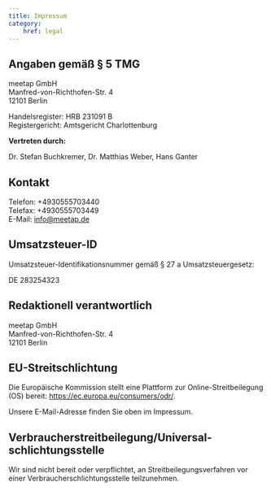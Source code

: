 ```yaml
---
title: Impressum
category:
    href: legal
---
```


## Angaben gemäß § 5 TMG

meetap GmbH \
Manfred-von-Richthofen-Str. 4 \
12101 Berlin

Handelsregister: HRB 231091 B \
Registergericht: Amtsgericht Charlottenburg

**Vertreten durch:**

Dr. Stefan Buchkremer, Dr. Matthias Weber, Hans Ganter

## Kontakt

Telefon: +4930555703440 \
Telefax: +4930555703449 \
E-Mail: info@meetap.de

## Umsatzsteuer-ID

Umsatzsteuer-Identifikationsnummer gemäß § 27 a Umsatzsteuergesetz:

DE 283254323

## Redaktionell verantwortlich

meetap GmbH \
Manfred-von-Richthofen-Str. 4 \
12101 Berlin

## EU-Streitschlichtung

Die Europäische Kommission stellt eine Plattform zur Online-Streitbeilegung (OS) bereit: https://ec.europa.eu/consumers/odr/.

Unsere E-Mail-Adresse finden Sie oben im Impressum.

## Verbraucher­streit­beilegung/Universal­schlichtungs­stelle

Wir sind nicht bereit oder verpflichtet, an Streitbeilegungsverfahren vor einer Verbraucherschlichtungsstelle teilzunehmen.
